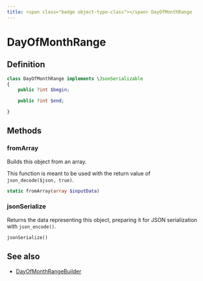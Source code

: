 ```yaml
---
title: <span class="badge object-type-class"></span> DayOfMonthRange
---
```

# <span class="badge object-type-class"></span> DayOfMonthRange

## Definition

```php
class DayOfMonthRange implements \JsonSerializable
{
    public ?int $begin;

    public ?int $end;

}
```
## Methods

### <span class="badge object-method"></span> fromArray

Builds this object from an array.

This function is meant to be used with the return value of `json_decode($json, true)`.

```php
static fromArray(array $inputData)
```

### <span class="badge object-method"></span> jsonSerialize

Returns the data representing this object, preparing it for JSON serialization with `json_encode()`.

```php
jsonSerialize()
```

## See also

 * <span class="badge builder"></span> [DayOfMonthRangeBuilder](./builder-DayOfMonthRangeBuilder.md)
